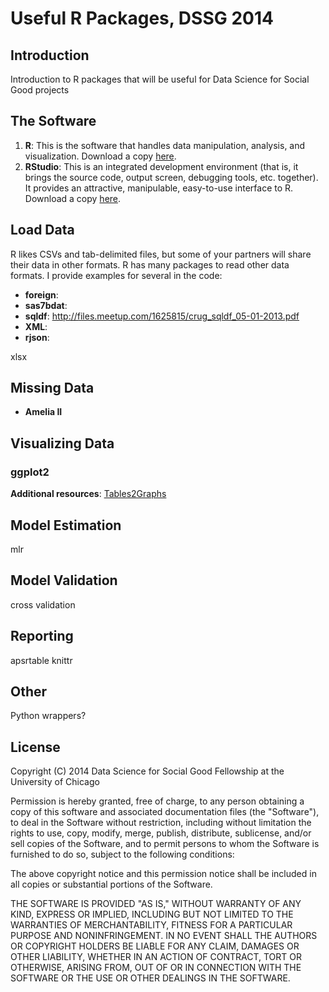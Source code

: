 Useful R Packages, DSSG 2014
===============

## Introduction

Introduction to R packages that will be useful for Data Science for Social Good projects




## The Software
1. **R**:  This is the software that handles data manipulation, analysis, and visualization.  Download a copy [here](http://cran.r-project.org/).
2. **RStudio**: This is an integrated development environment (that is, it brings the source code, output screen, debugging tools, etc. together).  It provides an attractive, manipulable, easy-to-use interface to R.  Download a copy [here](http://www.rstudio.com/ide/download/desktop).





## Load Data

R likes CSVs and tab-delimited files, but some of your partners will share their data in other formats.  R has many packages to read other data formats.  I provide examples for several in the code:

* **foreign**: 
* **sas7bdat**: 
* **sqldf**: http://files.meetup.com/1625815/crug_sqldf_05-01-2013.pdf
* **XML**: 
* **rjson**: 

xlsx



## Missing Data

* **Amelia II**





## Visualizing Data

### ggplot2
 
**Additional resources**: [Tables2Graphs](http://tables2graphs.com/doku.php)





## Model Estimation
mlr



## Model Validation
cross validation


## Reporting
apsrtable
knittr



## Other
Python wrappers?


## License

Copyright (C) 2014 Data Science for Social Good Fellowship at the University of Chicago

Permission is hereby granted, free of charge, to any person obtaining a copy of this software and associated documentation files (the "Software"), to deal in the Software without restriction, including without limitation the rights to use, copy, modify, merge, publish, distribute, sublicense, and/or sell copies of the Software, and to permit persons to whom the Software is furnished to do so, subject to the following conditions:

The above copyright notice and this permission notice shall be included in all copies or substantial portions of the Software.

THE SOFTWARE IS PROVIDED "AS IS," WITHOUT WARRANTY OF ANY KIND, EXPRESS OR IMPLIED, INCLUDING BUT NOT LIMITED TO THE WARRANTIES OF MERCHANTABILITY, FITNESS FOR A PARTICULAR PURPOSE AND NONINFRINGEMENT. IN NO EVENT SHALL THE AUTHORS OR COPYRIGHT HOLDERS BE LIABLE FOR ANY CLAIM, DAMAGES OR OTHER LIABILITY, WHETHER IN AN ACTION OF CONTRACT, TORT OR OTHERWISE, ARISING FROM, OUT OF OR IN CONNECTION WITH THE SOFTWARE OR THE USE OR OTHER DEALINGS IN THE SOFTWARE.

